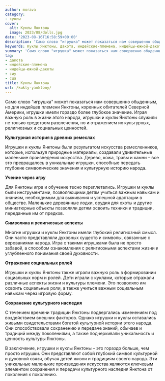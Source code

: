 ```yaml
---
author: morava
category:
- куклы
cover:
  alt: Куклы Янктоны
  image: 2023/08/dolls.jpg
date: '2023-08-16T16:58:59+00:00'
description: 'Само слово "игрушка" может показаться нам совершенно обыденным, но для индейцев племени Янктоны, коренных обитателей Северной Америки, игрушки имели...'
keywords: Куклы Янктоны, дакота, индейские-племена, индейцы-южной-дакоты, сиу, сша, игрушки, янктоны, куклы, народа, жизни, социальных, искусства, маленькие, это, также, племени, имели, гораздо, важную, роль
summary: 'Само слово "игрушка" может показаться нам совершенно обыденным, но для индейцев племени Янктоны, коренных обитателей Северной Америки, игрушки имели...'
tag:
- дакота
- индейские-племена
- индейцы-южной-дакоты
- сиу
- сша
title: Куклы Янктоны
url: /kukly-yanktony/
---
```


Само слово "игрушка" может показаться нам совершенно обыденным, но для индейцев племени Янктоны, коренных обитателей Северной Америки, игрушки имели гораздо более глубокое значение. Играя важную роль в жизни этого народа, игрушки и куклы Янктоны служили не только средством развлечения, но и отражением их культурных, религиозных и социальных ценностей.

**Культурная история в древних ремеслах**

Игрушки и куклы Янктоны были результатом искусства ремесленников, которые, используя природные материалы, создавали удивительные маленькие произведения искусства. Дерево, кожа, травы и камни – все это превращалось в уникальные игрушки, способные передать глубокие символические значения и культурную историю народа.

**Учение через игру**

Для Янктоны игра и обучение тесно переплетались. Игрушки м куклы были инструментами, позволяющими детям учиться важным навыкам и знаниям, необходимым для выживания и успешной адаптации в обществе. Маленькие деревянные лодки, орудия для охоты и другие миниатюрные объекты позволяли детям освоить техники и традиции, переданные им от предков.

**Символика и религиозные аспекты**

Многие игрушки и куклы Янктоны имели глубокий религиозный смысл. Они часто представляли духовных существ и символы, связанные с верованиями народа. Игра с такими игрушками была не просто забавой, а способом ознакомления с религиозными аспектами жизни и углубленного понимания своей духовности.

**Отражение социальных ролей**

Игрушки и куклы Янктоны также играли важную роль в формировании социальных норм и ролей. Дети играли с куклами, которые отражали различные аспекты жизни и культуры племени. Это позволяло им освоить социальные роли, а также учиться важным социальным навыкам через игровую форму.

**Сохранение культурного наследия**

С течением времени традиции Янктоны подвергались изменениям под воздействием внешних факторов. Однако игрушки и куклы оставались живыми свидетельствами богатой культурной истории этого народа. Они способствовали сохранению и передаче знаний, обычаев и традиций между поколениями, а также подчеркивали уникальность и ценность культуры Янктоны.

В заключение, игрушки и куклы Янктоны – это гораздо больше, чем просто игрушки. Они представляют собой глубокий символ культурной и духовной связи, обучая детей жизни и традициям своего народа. Эти уникальные маленькие произведения искусства являются ключевым элементом сохранения и передачи культурного наследия Янктона от поколения к поколению.